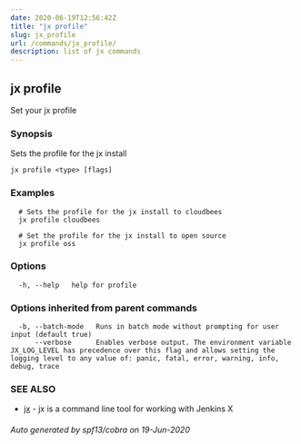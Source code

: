 ```yaml
---
date: 2020-06-19T12:56:42Z
title: "jx profile"
slug: jx_profile
url: /commands/jx_profile/
description: list of jx commands
---
```

## jx profile

Set your jx profile

### Synopsis

Sets the profile for the jx install

```
jx profile <type> [flags]
```

### Examples

```
  # Sets the profile for the jx install to cloudbees
  jx profile cloudbees
  
  # Set the profile for the jx install to open source
  jx profile oss
```

### Options

```
  -h, --help   help for profile
```

### Options inherited from parent commands

```
  -b, --batch-mode   Runs in batch mode without prompting for user input (default true)
      --verbose      Enables verbose output. The environment variable JX_LOG_LEVEL has precedence over this flag and allows setting the logging level to any value of: panic, fatal, error, warning, info, debug, trace
```

### SEE ALSO

* [jx](/commands/jx/)	 - jx is a command line tool for working with Jenkins X

###### Auto generated by spf13/cobra on 19-Jun-2020
